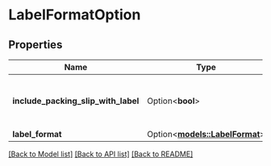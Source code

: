 # LabelFormatOption

## Properties

Name | Type | Description | Notes
------------ | ------------- | ------------- | -------------
**include_packing_slip_with_label** | Option<**bool**> | When true, include a packing slip with the label. | [optional]
**label_format** | Option<[**models::LabelFormat**](LabelFormat.md)> |  | [optional]

[[Back to Model list]](../README.md#documentation-for-models) [[Back to API list]](../README.md#documentation-for-api-endpoints) [[Back to README]](../README.md)


